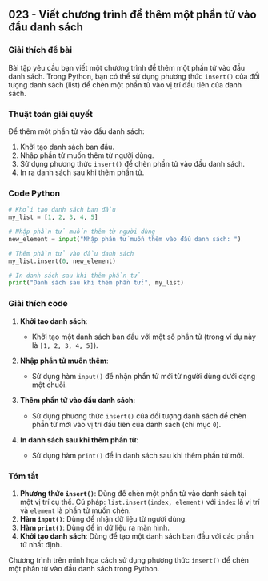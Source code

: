 ## 023 - Viết chương trình để thêm một phần tử vào đầu danh sách

### Giải thích đề bài

Bài tập yêu cầu bạn viết một chương trình để thêm một phần tử vào đầu danh sách. Trong Python, bạn có thể sử dụng phương thức `insert()` của đối tượng danh sách (list) để chèn một phần tử vào vị trí đầu tiên của danh sách.

### Thuật toán giải quyết

Để thêm một phần tử vào đầu danh sách:

1. Khởi tạo danh sách ban đầu.
2. Nhập phần tử muốn thêm từ người dùng.
3. Sử dụng phương thức `insert()` để chèn phần tử vào đầu danh sách.
4. In ra danh sách sau khi thêm phần tử.

### Code Python

```python
# Khởi tạo danh sách ban đầu
my_list = [1, 2, 3, 4, 5]

# Nhập phần tử muốn thêm từ người dùng
new_element = input("Nhập phần tử muốn thêm vào đầu danh sách: ")

# Thêm phần tử vào đầu danh sách
my_list.insert(0, new_element)

# In danh sách sau khi thêm phần tử
print("Danh sách sau khi thêm phần tử:", my_list)
```

### Giải thích code

1. **Khởi tạo danh sách**:

   - Khởi tạo một danh sách ban đầu với một số phần tử (trong ví dụ này là `[1, 2, 3, 4, 5]`).

2. **Nhập phần tử muốn thêm**:

   - Sử dụng hàm `input()` để nhận phần tử mới từ người dùng dưới dạng một chuỗi.

3. **Thêm phần tử vào đầu danh sách**:

   - Sử dụng phương thức `insert()` của đối tượng danh sách để chèn phần tử mới vào vị trí đầu tiên của danh sách (chỉ mục `0`).

4. **In danh sách sau khi thêm phần tử**:
   - Sử dụng hàm `print()` để in danh sách sau khi thêm phần tử mới.

### Tóm tắt

1. **Phương thức `insert()`**: Dùng để chèn một phần tử vào danh sách tại một vị trí cụ thể. Cú pháp: `list.insert(index, element)` với `index` là vị trí và `element` là phần tử muốn chèn.
2. **Hàm `input()`**: Dùng để nhận dữ liệu từ người dùng.
3. **Hàm `print()`**: Dùng để in dữ liệu ra màn hình.
4. **Khởi tạo danh sách**: Dùng để tạo một danh sách ban đầu với các phần tử nhất định.

Chương trình trên minh họa cách sử dụng phương thức `insert()` để chèn một phần tử vào đầu danh sách trong Python.
